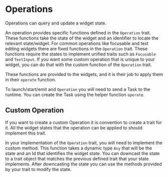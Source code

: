 # Operations

Operations can query and update a widget state.

An operation provides specific functions defined in the `Operation` trait. These functions take the state of the widget and an identifier to locate the relevant state/widget.
For common operations like focusable and text editing widgets there are fixed functions in the `Operation` trait. These functions require the states to implement unified traits such as `Focusable` and `TextInput`.
If you want some custom operation that is unique to your widget, you can do that with the custom function of the `Operation` trait. 

These functions are provided to the widgets, and it is their job to apply them in their `operate` function. 

To launch/start/emit and `Operation` you will need to send a Task to the runtime. You can create the Task using the helper function `operate`.

## Custom Operation

If you want to create a custom Operation it is convention to create a trait for it. All the widget states that the operation can be applied to should implement this trait.

In your implementation of the `Operation` trait, you will need to implement the custom method.
This function takes a dynamic type `Any` that will be the state and an Id that identifies the widget state.
You can downcast the state to a trait object that matches the previous defined trait that your state implements.
After downcasting the state you can use the methods provided by your trait to modify the state.
